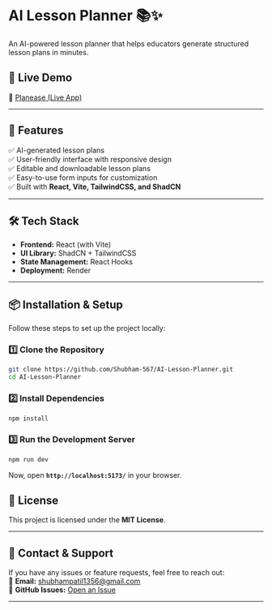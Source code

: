 
# **AI Lesson Planner** 📚✨  
An AI-powered lesson planner that helps educators generate structured lesson plans in minutes.

## 🚀 **Live Demo**  
🔗 [Planease (Live App)](https://planease.onrender.com/)  

---

## 📌 **Features**  
✅ AI-generated lesson plans  
✅ User-friendly interface with responsive design  
✅ Editable and downloadable lesson plans  
✅ Easy-to-use form inputs for customization  
✅ Built with **React, Vite, TailwindCSS, and ShadCN**  

---

## 🛠 **Tech Stack**  
- **Frontend:** React (with Vite)  
- **UI Library:** ShadCN + TailwindCSS  
- **State Management:** React Hooks  
- **Deployment:** Render  

---

## 📦 **Installation & Setup**  
Follow these steps to set up the project locally:

### 1️⃣ **Clone the Repository**  
```sh
git clone https://github.com/Shubham-567/AI-Lesson-Planner.git
cd AI-Lesson-Planner
```

### 2️⃣ **Install Dependencies**  
```sh
npm install
```

### 3️⃣ **Run the Development Server**  
```sh
npm run dev
```
Now, open **`http://localhost:5173/`** in your browser.



## 📜 **License**  
This project is licensed under the **MIT License**.

---

## 📧 **Contact & Support**  
If you have any issues or feature requests, feel free to reach out:  
📩 **Email:** shubhampatil1356@gmail.com  
💬 **GitHub Issues:** [Open an Issue](https://github.com/Shubham-567/AI-Lesson-Planner/issues)  

---
```
